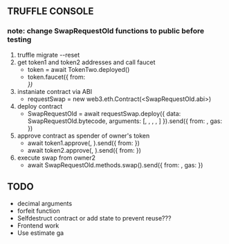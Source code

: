 ## TRUFFLE CONSOLE

### note: change SwapRequestOld functions to public before testing

1. truffle migrate --reset
2. get token1 and token2 addresses and call faucet
    - token = await TokenTwo.deployed()
    - token.faucet({ from: <address> })
3. instaniate contract via ABI
    - requestSwap = new web3.eth.Contract(<SwapRequestOld.abi>)
4. deploy contract
    - SwapRequestOld = await requestSwap.deploy({ data: SwapRequestOld.bytecode, arguments: [<token1Addr>, <token2Addr>, <owner2>, <amount1>, <amount2>] }).send({ from: <owner1>, gas: <gas more than limit> })
5. approve contract as spender of owner's token
    - await token1.approve(<SwapRequestOld address>, <amount1>).send({ from: <owner1> })
    - await token2.approve(<SwapRequestOld address>, <amount2>).send({ from: <owner2> })
6. execute swap from owner2
    - await SwapRequestOld.methods.swap().send({ from: <owner2>, gas: <gas more than limit> })

## TODO

- decimal arguments
- forfeit function
- Selfdestruct contract or add state to prevent reuse???
- Frontend work
- Use estimate ga